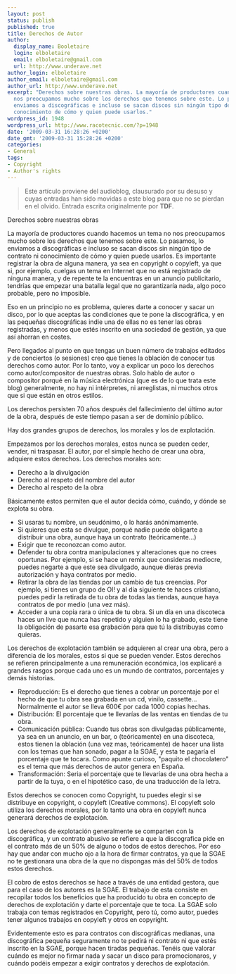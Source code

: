 ```yaml
---
layout: post
status: publish
published: true
title: Derechos de Autor
author:
  display_name: Booletaire
  login: elboletaire
  email: elboletaire@gmail.com
  url: http://www.underave.net
author_login: elboletaire
author_email: elboletaire@gmail.com
author_url: http://www.underave.net
excerpt: "Derechos sobre nuestras obras. La mayoría de productores cuando hacemos un tema no
  nos preocupamos mucho sobre los derechos que tenemos sobre este. Lo pasamos, lo
  enviamos a discográficas e incluso se sacan discos sin ningún tipo de contrato ni
  conocimiento de cómo y quien puede usarlos."
wordpress_id: 1948
wordpress_url: http://www.racotecnic.com/?p=1948
date: '2009-03-31 16:28:26 +0200'
date_gmt: '2009-03-31 15:28:26 +0200'
categories:
- General
tags:
- Copyright
- Author's rights
---
```


>Este artículo proviene del audioblog, clausurado por su desuso y cuyas entradas
han sido movidas a este blog para que no se pierdan en el olvido.
Entrada escrita originalmente por **TDF**.

Derechos sobre nuestras obras

La mayoría de productores cuando hacemos un tema no nos preocupamos mucho sobre los derechos que tenemos sobre este. Lo pasamos, lo enviamos a discográficas e incluso se sacan discos sin ningún tipo de contrato ni conocimiento de cómo y quien puede usarlos. Es importante registrar la obra de alguna manera, ya sea en copyright o copyleft, ya que si, por ejemplo, cuelgas un tema en Internet que no está registrado de ninguna manera, y de repente te la encuentras en un anuncio publicitario, tendrías que empezar una batalla legal que no garantizaría nada, algo poco probable, pero no imposible.

Eso en un principio no es problema, quieres darte a conocer y sacar un disco, por lo que aceptas las condiciones que te pone la discográfica, y en las pequeñas discográficas indie una de ellas no es tener las obras registradas, y menos que estés inscrito en una sociedad de gestión, ya que así ahorran en costes.

Pero llegados al punto en que tengas un buen número de trabajos editados y de conciertos (o sesiones) creo que tienes la oblación de conocer tus derechos como autor. Por lo tanto, voy a explicar un poco los derechos como autor/compositor de nuestras obras. Solo hablo de autor o compositor porqué en la música electrónica (que es de lo que trata este blog) generalmente, no hay ni intérpretes, ni arreglistas, ni muchos otros que si que están en otros estilos.

Los derechos persisten 70 años después del fallecimiento del último autor de la obra, después de este tiempo pasan a ser de dominio público.

Hay dos grandes grupos de derechos, los morales y los de explotación.

<a id="more"></a><a id="more-1948"></a>

Empezamos por los derechos morales, estos nunca se pueden ceder, vender, ni traspasar. El autor, por el simple hecho de crear una obra, adquiere estos derechos. Los derechos morales son:

- Derecho a la divulgación
- Derecho al respeto del nombre del autor
- Derecho al respeto de la obra

Básicamente estos permiten que el autor decida cómo, cuándo, y dónde se explota su obra.

- Si usaras tu nombre, un seudónimo, o lo harás anónimamente.
- Si quieres que esta se divulgue, porqué nadie puede obligarte a distribuir una obra, aunque haya un contrato (teóricamente...)
- Exigir que te reconozcan como autor.
- Defender tu obra contra manipulaciones y alteraciones que no crees oportunas. Por ejemplo, si se hace un remix que consideras mediocre, puedes negarte a que este sea divulgado, aunque dieras previa autorización y haya contratos por medio.
- Retirar la obra de las tiendas por un cambio de tus creencias. Por ejemplo, si tienes un grupo de OI! y al día siguiente te haces cristiano, puedes pedir la retirada de tu obra de todas las tiendas, aunque haya contratos de por medio (una vez más).
- Acceder a una copia rara o única de tu obra. Si un día en una discoteca haces un live que nunca has repetido y alguien lo ha grabado, este tiene la obligación de pasarte esa grabación para que tú la distribuyas como quieras.

Los derechos de explotación también se adquieren al crear una obra, pero a diferencia de los morales, estos si que se pueden vender. Estos derechos se refieren principalmente a una remuneración económica, los explicaré a grandes rasgos porque cada uno es un mundo de contratos, porcentajes y demás historias.

- Reproducción: Es el derecho que tienes a cobrar un porcentaje por el hecho de que tu obra sea grabada en un cd, vinilo, cassette... Normalmente el autor se lleva 600€ por cada 1000 copias hechas.
- Distribución: El porcentaje que te llevarías de las ventas en tiendas de tu obra.
- Comunicación pública: Cuando tus obras son divulgadas públicamente, ya sea en un anuncio, en un bar, o (teóricamente) en una discoteca, estos tienen la oblación (una vez mas, teóricamente) de hacer una lista con los temas que han sonado, pagar a la SGAE, y esta te pagaría el porcentaje que te tocara. Como apunte curioso, "paquito el chocolatero" es el tema que más derechos de autor genera en España.
- Transformación: Seria el porcentaje que te llevarías de una obra hecha a partir de la tuya, o en el hipotético caso, de una traducción de la letra.

Estos derechos se conocen como Copyright, tu puedes elegir si se distribuye en copyright, o copyleft (Creative commons). El copyleft solo utiliza los derechos morales, por lo tanto una obra en copyleft nunca generará derechos de explotación.

Los derechos de explotación generalmente se comparten con la discográfica, y un contrato abusivo se refiere a que la discografica pide en el contrato más de un 50% de alguno o todos de estos derechos. Por eso hay que andar con mucho ojo a la hora de firmar contratos, ya que la SGAE no te gestionara una obra de la que no dispongas más del 50% de todos estos derechos.

El cobro de estos derechos se hace a través de una entidad gestora, que para el caso de los autores es la SGAE. El trabajo de esta consiste en recopilar todos los beneficios que ha producido tu obra en concepto de derechos de explotación y darte el porcentaje que te toca. La SGAE solo trabaja con temas registrados en Copyright, pero tú, como autor, puedes tener algunos trabajos en copyleft y otros en copyright.

Evidentemente esto es para contratos con discográficas medianas, una discográfica pequeña seguramente no te pedirá ni contrato ni que estés inscrito en la SGAE, porque hacen tiradas pequeñas. Tenéis que valorar cuándo es mejor no firmar nada y sacar un disco para promocionaros, y cuándo podéis empezar a exigir contratos y derechos de explotación.
